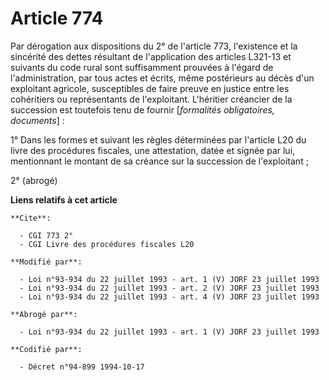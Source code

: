 # Article 774

Par dérogation aux dispositions du 2° de l'article 773, l'existence et la sincérité des dettes résultant de l'application des
articles L321-13 et suivants du code rural sont suffisamment prouvées à l'égard de l'administration, par tous actes et
écrits, même postérieurs au décès d'un exploitant agricole, susceptibles de faire preuve en justice entre les cohéritiers ou
représentants de l'exploitant. L'héritier créancier de la succession est toutefois tenu de fournir [*formalités obligatoires,
documents*] :

1° Dans les formes et suivant les règles déterminées par l'article L20 du livre des procédures fiscales, une attestation,
datée et signée par lui, mentionnant le montant de sa créance sur la succession de l'exploitant ;

2° (abrogé)

**Liens relatifs à cet article**

	**Cite**:

	  - CGI 773 2°
	  - CGI Livre des procédures fiscales L20

	**Modifié par**:

	  - Loi n°93-934 du 22 juillet 1993 - art. 1 (V) JORF 23 juillet 1993
	  - Loi n°93-934 du 22 juillet 1993 - art. 2 (V) JORF 23 juillet 1993
	  - Loi n°93-934 du 22 juillet 1993 - art. 4 (V) JORF 23 juillet 1993

	**Abrogé par**:

	  - Loi n°93-934 du 22 juillet 1993 - art. 1 (V) JORF 23 juillet 1993

	**Codifié par**:

	  - Décret n°94-899 1994-10-17
